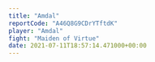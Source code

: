 ```yaml
---
title: "Amdal"
reportCode: "A46Q8G9CDrYTftdK"
player: "Amdal"
fight: "Maiden of Virtue"
date: 2021-07-11T18:57:14.471000+00:00
---
```


